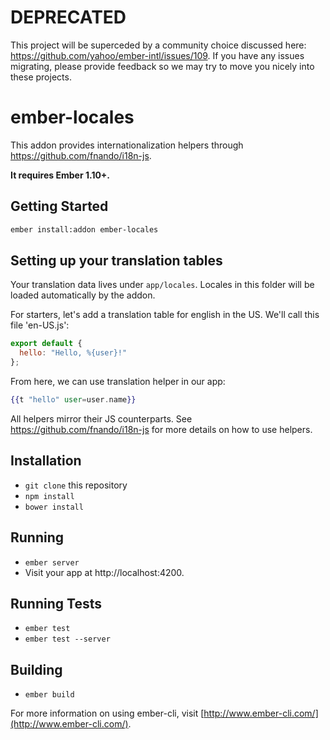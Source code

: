 # DEPRECATED

This project will be superceded by a community choice discussed here: https://github.com/yahoo/ember-intl/issues/109. If you have any issues migrating, please provide feedback so we may try to move you nicely into these projects.

# ember-locales

This addon provides internationalization helpers through https://github.com/fnando/i18n-js.

**It requires Ember 1.10+.**

## Getting Started

```bash
ember install:addon ember-locales
```

## Setting up your translation tables

Your translation data lives under `app/locales`. Locales in this folder will be loaded automatically by the addon.

For starters, let's add a translation table for english in the US. We'll call this file 'en-US.js':

```javascript
export default {
  hello: "Hello, %{user}!"
};
```

From here, we can use translation helper in our app:

```handlebars
{{t "hello" user=user.name}}
```

All helpers mirror their JS counterparts. See https://github.com/fnando/i18n-js for more details on how to use helpers.

## Installation

* `git clone` this repository
* `npm install`
* `bower install`

## Running

* `ember server`
* Visit your app at http://localhost:4200.

## Running Tests

* `ember test`
* `ember test --server`

## Building

* `ember build`

For more information on using ember-cli, visit [http://www.ember-cli.com/](http://www.ember-cli.com/).
